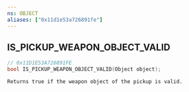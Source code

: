 ```yaml
---
ns: OBJECT
aliases: ["0x11d1e53a726891fe"]
---
```

## IS_PICKUP_WEAPON_OBJECT_VALID

```c
// 0x11D1E53A726891FE
bool IS_PICKUP_WEAPON_OBJECT_VALID(Object object);
```

```
Returns true if the weapon object of the pickup is valid.
```
